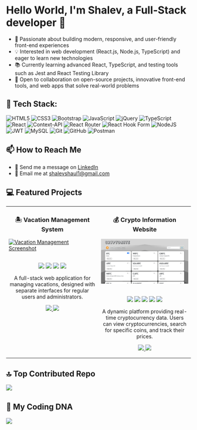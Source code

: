 # Hello World, I'm Shalev, a Full-Stack developer 👋
- 🚀 Passionate about building modern, responsive, and user-friendly front-end experiences  
- 💡 Interested in web development (React.js, Node.js, TypeScript) and eager to learn new technologies  
- 📚 Currently learning advanced React, TypeScript, and testing tools such as Jest and React Testing Library  
- 🤝 Open to collaboration on open-source projects, innovative front-end tools, and web apps that solve real-world problems  

## 📑 Tech Stack:
![HTML5](https://img.shields.io/badge/html5-%23E34F26.svg?style=for-the-badge&logo=html5&logoColor=white) 
![CSS3](https://img.shields.io/badge/css3-%231572B6.svg?style=for-the-badge&logo=css3&logoColor=white) 
![Bootstrap](https://img.shields.io/badge/bootstrap-%238511FA.svg?style=for-the-badge&logo=bootstrap&logoColor=white) 
![JavaScript](https://img.shields.io/badge/javascript-%23323330.svg?style=for-the-badge&logo=javascript&logoColor=%23F7DF1E) 
![jQuery](https://img.shields.io/badge/jquery-%230769AD.svg?style=for-the-badge&logo=jquery&logoColor=) 
![TypeScript](https://img.shields.io/badge/typescript-%23007ACC.svg?style=for-the-badge&logo=typescript&logoColor=white) 
![React](https://img.shields.io/badge/react-%2320232a.svg?style=for-the-badge&logo=react&logoColor=%2361DAFB) 
![Context-API](https://img.shields.io/badge/Context--Api-000000?style=for-the-badge&logo=react) 
![React Router](https://img.shields.io/badge/React_Router-CA4245?style=for-the-badge&logo=react-router&logoColor=white) 
![React Hook Form](https://img.shields.io/badge/React%20Hook%20Form-%23EC5990.svg?style=for-the-badge&logo=reacthookform&logoColor=white) 
![NodeJS](https://img.shields.io/badge/node.js-6DA55F?style=for-the-badge&logo=node.js&logoColor=white) 
![JWT](https://img.shields.io/badge/JWT-black?style=for-the-badge&logo=JSON%20web%20tokens) 
![MySQL](https://img.shields.io/badge/mysql-4479A1.svg?style=for-the-badge&logo=mysql&logoColor=white) 
![Git](https://img.shields.io/badge/git-%23F05033.svg?style=for-the-badge&logo=git&logoColor=white) 
![GitHub](https://img.shields.io/badge/github-%23121011.svg?style=for-the-badge&logo=github&logoColor=white) 
![Postman](https://img.shields.io/badge/Postman-FF6C37?style=for-the-badge&logo=postman&logoColor=white)

## 📫 How to Reach Me
- 💬 Send me a message on [LinkedIn](https://linkedin.com/in/shalev-shaul-5843772a3)
- 📧 Email me at [shalevshaul1@gmail.com](mailto:shalevshaul1@gmail.com)

## 💻 Featured Projects

<table>
  <tr>
    <td width="50%" valign="top">
      <h3 align="center">🏝️ Vacation Management System</h3>
      <a target="_blank" href="https://vacations-five.vercel.app/">
        <img src="./assets/vacations.png" width="100%" alt="Vacation Management Screenshot"/>
      </a>
        <p align="center">
      <br />
        <img src="https://img.shields.io/badge/react-%2320232a.svg?style=for-the-badge&logo=react&logoColor=%2361DAFB"/>
        <img src="https://img.shields.io/badge/typescript-%23007ACC.svg?style=for-the-badge&logo=typescript&logoColor=white"/>
        <img src="https://img.shields.io/badge/node.js-6DA55F?style=for-the-badge&logo=node.js&logoColor=white" /> 
        <img src="https://img.shields.io/badge/mysql-4479A1.svg?style=for-the-badge&logo=mysql&logoColor=white" /> 
        </p>
      <p align="center">
        A full-stack web application for managing vacations, designed with separate interfaces for regular users and administrators.
      </p>
      <p align="center">
        <a href="https://github.com/ShalevShaul/vacations" target="_blank">
          <img src="https://img.shields.io/badge/Code-171515?style=for-the-badge&logo=github&logoColor=white" />
        </a>
        <a href="https://vacations-five.vercel.app/" target="_blank">
          <img src="https://img.shields.io/badge/Demo-000000?style=for-the-badge&logo=vercel&logoColor=white" />
        </a>
      </p>
    </td>
    <td width="50%" valign="top">
      <h3 align="center">💰 Crypto Information Website</h3>
      <a target="_blank" href="https://shalevshaul.github.io/cryptonite">
        <img src="./assets/crypto.png" width="100%" alt="Crypto Website Screenshot"/>
      </a>
        <p align="center">
      <br />
        <img src="https://img.shields.io/badge/html5-%23E34F26.svg?style=for-the-badge&logo=html5&logoColor=white">
        <img src="https://img.shields.io/badge/css3-%231572B6.svg?style=for-the-badge&logo=css3&logoColor=white">
        <img src="https://img.shields.io/badge/bootstrap-%238511FA.svg?style=for-the-badge&logo=bootstrap&logoColor=white"/>
        <img src="https://img.shields.io/badge/javascript-%23323330.svg?style=for-the-badge&logo=javascript&logoColor=%23F7DF1E"/>
        <img src="https://img.shields.io/badge/jquery-%230769AD.svg?style=for-the-badge&logo=jquery&logoColor" /> 
        </p>
      <p align="center">
        A dynamic platform providing real-time cryptocurrency data. Users can view cryptocurrencies, search for specific coins, and track their prices.
      </p>
      <p align="center">
        <a href="https://github.com/ShalevShaul/cryptonite" target="_blank">
          <img src="https://img.shields.io/badge/Code-171515?style=for-the-badge&logo=github&logoColor=white" />
        </a>
        <a href="https://shalevshaul.github.io/cryptonite/4" target="_blank">
          <img src="https://img.shields.io/badge/Demo-0A0A0A?style=for-the-badge&logo=github&logoColor=white" />
        </a>
      </p>
    </td>
  </tr>
</table>

## 🔝 Top Contributed Repo
![](https://github-contributor-stats.vercel.app/api?username=ShalevShaul&limit=5&theme=dark&combine_all_yearly_contributions=true)

## 🧬 My Coding DNA 
![](https://github-readme-stats.vercel.app/api/top-langs?username=ShalevShaul&show_icons=true&locale=en&layout=compact&theme=dark)
